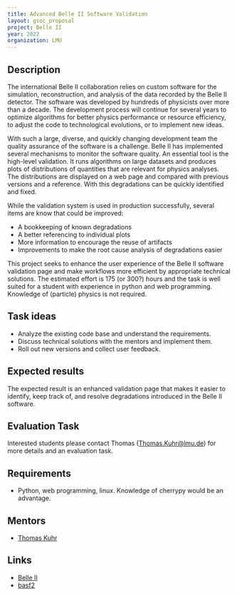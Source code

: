 ```yaml
---
title: Advanced Belle II Software Validation
layout: gsoc_proposal
project: Belle II
year: 2022
organization: LMU
---
```


## Description
The international Belle II collaboration relies on custom software for the simulation, reconstruction, and analysis of the data recorded by the Belle II detector. The software was developed by hundreds of physicists over more than a decade. The development process will continue for several years to optimize algorithms for better physics performance or resource efficiency, to adjust the code to technological evolutions, or to implement new ideas.

With such a large, diverse, and quickly changing development team the quality assurance of the software is a challenge. Belle II has implemented several mechanisms to monitor the software quality. An essential tool is the high-level validation. It runs algorithms on large datasets and produces plots of distributions of quantities that are relevant for physics analyses. The distributions are displayed on a web page and compared with previous versions and a reference. With this degradations can be quickly identified and fixed.

While the validation system is used in production successfully, several items are know that could be improved:
- A bookkeeping of known degradations
- A better referencing to individual plots
- More information to encourage the reuse of artifacts
- Improvements to make the root cause analysis of degradations easier

This project seeks to enhance the user experience of the Belle II software validation page and make workflows more efficient by appropriate technical solutions. The estimated effort is 175 (or 300?) hours and the task is well suited for a student with experience in python and web programming. Knowledge of (particle) physics is not required.

## Task ideas
 * Analyze the existing code base and understand the requirements.
 * Discuss technical solutions with the mentors and implement them.
 * Roll out new versions and collect user feedback.

## Expected results
The expected result is an enhanced validation page that makes it easier to identify, keep track of, and resolve degradations introduced in the Belle II software.

## Evaluation Task
Interested students please contact Thomas (Thomas.Kuhr@lmu.de) for more details and an evaluation task.

## Requirements
 * Python, web programming, linux. Knowledge of cherrypy would be an advantage.

## Mentors
 * [Thomas Kuhr](mailto:Thomas.Kuhr@lmu.de)

## Links
 * [Belle II](https://belle2.jp/)
 * [basf2](https://github.com/belle2/basf2)
